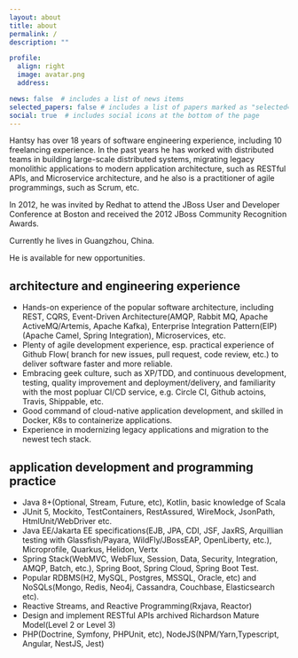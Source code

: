 ```yaml
---
layout: about
title: about
permalink: /
description: ""

profile:
  align: right
  image: avatar.png
  address:

news: false  # includes a list of news items
selected_papers: false # includes a list of papers marked as "selected={true}"
social: true  # includes social icons at the bottom of the page
---
```


Hantsy has over 18 years of software engineering experience, including 10 freelancing experience. In the past years he has worked with distributed teams in building large-scale distributed systems, migrating legacy monolithic applications to modern application architecture, such as RESTful APIs, and Microservice architecture, and he also is a practitioner of agile programmings, such as Scrum, etc.

In 2012, he was invited by Redhat to attend the JBoss User and Developer Conference at Boston and received the 2012 JBoss Community Recognition Awards.

Currently he lives in Guangzhou, China.

<p class="text-secondary display-5">He is available for new opportunities.</p>

## architecture and engineering experience

* Hands-on experience of the popular software architecture, including REST, CQRS, Event-Driven Architecture(AMQP, Rabbit MQ, Apache ActiveMQ/Artemis, Apache Kafka), Enterprise Integration Pattern(EIP)(Apache Camel, Spring Integration), Microservices, etc.
* Plenty of agile development experience, esp. practical experience of Github Flow( branch for new issues, pull request, code review, etc.) to deliver software faster and more reliable.
* Embracing geek culture, such as XP/TDD, and continuous development, testing, quality improvement and deployment/delivery, and familiarity with the most popluar CI/CD service, e.g. Circle CI, Github actoins, Travis, Shippable, etc.
* Good command of cloud-native application development, and skilled in Docker, K8s to containerize applications.
* Experience in modernizing legacy applications and migration to the newest tech stack.

## application development and programming practice

* Java 8+(Optional, Stream, Future, etc), Kotlin, basic knowledge of Scala
* JUnit 5, Mockito, TestContainers, RestAssured, WireMock, JsonPath, HtmlUnit/WebDriver etc.
* Java EE/Jakarta EE specifications(EJB, JPA, CDI, JSF, JaxRS, Arquillian testing with Glassfish/Payara, WildFly/JBossEAP, OpenLiberty, etc.), Microprofile, Quarkus, Helidon, Vertx
* Spring Stack(WebMVC, WebFlux, Session, Data, Security, Integration, AMQP, Batch, etc.), Spring Boot, Spring Cloud, Spring Boot Test.
* Popular RDBMS(H2, MySQL, Postgres, MSSQL, Oracle, etc) and NoSQLs(Mongo, Redis, Neo4j, Cassandra, Couchbase, Elasticsearch etc).
* Reactive Streams, and Reactive Programming(Rxjava, Reactor)
* Design and implement RESTful APIs archived Richardson Mature Model(Level 2 or Level 3)
* PHP(Doctrine, Symfony, PHPUnit, etc), NodeJS(NPM/Yarn,Typescript, Angular, NestJS, Jest)
